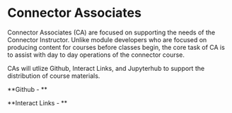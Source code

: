 # Connector Associates

Connector Associates \(CA\) are focused on supporting the needs of the Connector Instructor. Unlike module developers who are focused on producing content for courses before classes begin, the core task of CA is to assist with day to day operations of the connector course. 

CAs will utlize Github, Interact Links, and Jupyterhub to support the distribution of course materials.

**Github - **

**Interact Links -  **